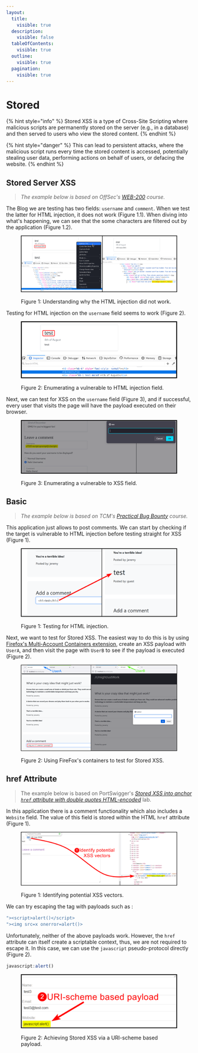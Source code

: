 ```yaml
---
layout:
  title:
    visible: true
  description:
    visible: false
  tableOfContents:
    visible: true
  outline:
    visible: true
  pagination:
    visible: true
---
```


# Stored

{% hint style="info" %}
Stored XSS is a type of Cross-Site Scripting where malicious scripts are permanently stored on the server (e.g., in a database) and then served to users who view the stored content.
{% endhint %}

{% hint style="danger" %}
This can lead to persistent attacks, where the malicious script runs every time the stored content is accessed, potentially stealing user data, performing actions on behalf of users, or defacing the website.
{% endhint %}

## Stored Server XSS

> _The example below is based on OffSec's_ [_WEB-200_](https://www.offsec.com/courses/web-200/) _course._

The Blog we are testing has two fields: `username` and `comment`. When we test the latter for HTML injection, it does not work (Figure 1.1). When diving into what's happening, we can see that the some characters are filtered out by the application (Figure 1.2).

<figure><img src="../../../../.gitbook/assets/web_xss_stored_server_1.png" alt=""><figcaption><p>Figure 1: Understanding why the HTML injection did not work.</p></figcaption></figure>

Testing for HTML injection on the `username` field seems to work (Figure 2).

<figure><img src="../../../../.gitbook/assets/web_xss_stored_server_2.png" alt=""><figcaption><p>Figure 2: Enumerating a vulnerable to HTML injection field.</p></figcaption></figure>

Next, we can test for XSS on the `username` field (Figure 3), and if successful, every user that visits the page will have the payload executed on their browser.

<figure><img src="../../../../.gitbook/assets/web_xss_stored_server_3.png" alt=""><figcaption><p>Figure 3: Enumerating a vulnerable to XSS field.</p></figcaption></figure>

## Basic

> _The example below is based on TCM's_ [_Practical Bug Bounty_](https://academy.tcm-sec.com/p/practical-bug-bounty) _course._

This application just allows to post comments. We can start by checking if the target is vulnerable to HTML injection before testing straight for XSS (Figure 1).

<figure><img src="../../../../.gitbook/assets/web_xss_stored_basic_1.png" alt=""><figcaption><p>Figure 1: Testing for HTML injection.</p></figcaption></figure>

Next, we want to test for Stored XSS. The easiest way to do this is by using [Firefox's Multi-Account Containers extension](../../authorization/automated-a-b-testing.md#multi-account-containers), create an XSS payload with `UserA`, and then visit the page with `UserB` to see if the payload is executed (Figure 2).

<figure><img src="../../../../.gitbook/assets/web_xss_stored_basic_2.png" alt=""><figcaption><p>Figure 2: Using FireFox's containers to test for Stored XSS.</p></figcaption></figure>

## href Attribute

> The example below is based on PortSwigger's [_Stored XSS into anchor `href` attribute with double quotes HTML-encoded_](https://portswigger.net/web-security/cross-site-scripting/contexts/lab-href-attribute-double-quotes-html-encoded) lab.

In this application there is a comment functionality which also includes a `Website` field. The value of this field is stored within the HTML `href` attribute (Figure 1).

<figure><img src="../../../../.gitbook/assets/chrome_Z8I5pZy0Uw.png" alt=""><figcaption><p>Figure 1: Identifying potential XSS vectors.</p></figcaption></figure>

We can try escaping the tag with payloads such as :

```javascript
"><script>alert()</script>
"><img src=x onerror=alert()>
```

Unfortunately, neither of the above payloads work. However, the `href` attribute can itself create a scriptable context, thus, we are not required to escape it. In this case, we can use the `javascript` pseudo-protocol directly (Figure 2).

```javascript
javascript:alert()
```

<figure><img src="../../../../.gitbook/assets/chrome_14KRYyf0fc.png" alt="" width="563"><figcaption><p>Figure 2: Achieving Stored XSS via a URI-scheme based payload.</p></figcaption></figure>
